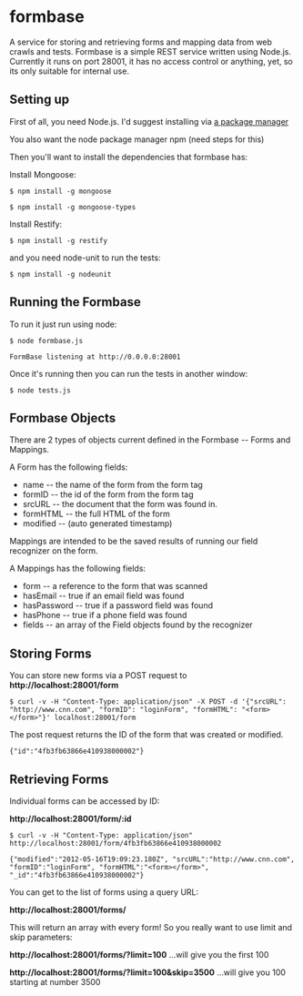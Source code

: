 formbase
========

A service for storing and retrieving forms and mapping data from web crawls and tests.
Formbase is a simple REST service written using Node.js. Currently it runs on port 28001,
it has no access control or anything, yet, so its only suitable for internal use.

Setting up
----------

First of all, you need Node.js. I'd suggest installing via
[a package manager](https://github.com/joyent/node/wiki/Installing-Node.js-via-package-manager)

You also want the node package manager npm (need steps for this)

Then you'll want to install the dependencies that formbase has:

Install Mongoose:

`$ npm install -g mongoose`

`$ npm install -g mongoose-types`

Install Restify:

`$ npm install -g restify`

and you need node-unit to run the tests:

`$ npm install -g nodeunit`

Running the Formbase
--------------------

To run it just run using node:

`$ node formbase.js`

`FormBase listening at http://0.0.0.0:28001`

Once it's running then you can run the tests
in another window:

`$ node tests.js`

Formbase Objects
----------------
There are 2 types of objects current defined in the Formbase -- Forms and Mappings.

A Form has the following fields:

 * name -- the name of the form from the form tag
 * formID -- the id of the form from the form tag
 * srcURL -- the document that the form was found in.
 * formHTML -- the full HTML of the form
 * modified -- (auto generated timestamp)
 
Mappings are intended to be the saved results of running
our field recognizer on the form.

A Mappings has the following fields:

 * form -- a reference to the form that was scanned
 * hasEmail -- true if an email field was found
 * hasPassword -- true if a password field was found
 * hasPhone -- true if a phone field was found
 * fields -- an array of the Field objects found by the recognizer

Storing Forms
-------------
You can store new forms via a POST request to
**http://localhost:28001/form**

`$ curl -v -H "Content-Type: application/json" -X POST -d '{"srcURL": "http://www.cnn.com", "formID": "loginForm", "formHTML": "<form></form>"}' localhost:28001/form`

The post request returns the ID of the form that was created or modified.

`{"id":"4fb3fb63866e410938000002"}`

Retrieving Forms
----------------
Individual forms can be accessed by ID:

**http://localhost:28001/form/:id**

`$ curl -v -H "Content-Type: application/json" http://localhost:28001/form/4fb3fb63866e410938000002`

`{"modified":"2012-05-16T19:09:23.180Z",
"srcURL":"http://www.cnn.com",
"formID":"loginForm",
"formHTML":"<form></form>",
"_id":"4fb3fb63866e410938000002"}`

You can get to the list of forms using a query URL:

**http://localhost:28001/forms/**

This will return an array with every form! So you really want to use limit and skip parameters:

**http://localhost:28001/forms/?limit=100**
…will give you the first 100

**http://localhost:28001/forms/?limit=100&skip=3500**
…will give you 100 starting at number 3500